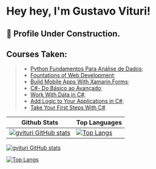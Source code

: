 # **Hey hey, I'm Gustavo Vituri!**

## :hammer: Profile Under Construction.

## Courses Taken:
> - [Python Fundamentos Para Análise de Dados](https://www.datascienceacademy.com.br/cursosgratuitos);
> - [Fountations of Web Development](https://www.theodinproject.com/paths/foundations/courses/foundations);
> - [Build Mobile Apps With Xamarin.Forms](https://docs.microsoft.com/en-us/learn/paths/build-mobile-apps-with-xamarin-forms/);
> - [C#- Do Básico ao Avançado](https://www.udemy.com/course/curso-c-sharp/);
> - [Work With Data in C#](https://docs.microsoft.com/en-us/learn/paths/csharp-data/);
> - [Add Logic to Your Applications in C#](https://docs.microsoft.com/en-us/learn/paths/csharp-logic/);
> - [Take Your First Steps With C#](https://docs.microsoft.com/en-us/learn/paths/csharp-first-steps/).

| Github Stats | Top Languages |
| --- | --- |
| [![gvituri GitHub stats](https://github-readme-stats.vercel.app/api?username=gvituri&show_icons=true&theme=dark)](https://github.com/gvituri/github-readme-stats&show_icons=true&theme=dark&count_private=true) | [![Top Langs](https://github-readme-stats.vercel.app/api/top-langs/?username=gvituri&hide=assembly,dart,pascal,pawn,java&layout=compact&theme=dark)](https://github.com/gvituri/github-readme-stats&count_private=true) |

[![gvituri GitHub stats](https://github-readme-stats.vercel.app/api?username=gvituri&show_icons=true&theme=dark)](https://github.com/gvituri/github-readme-stats&show_icons=true&theme=dark&count_private=true)

[![Top Langs](https://github-readme-stats.vercel.app/api/top-langs/?username=gvituri&hide=assembly,dart,pascal,pawn,java&layout=compact&theme=dark)](https://github.com/gvituri/github-readme-stats&count_private=true)
